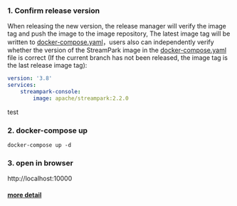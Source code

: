 
### 1. Confirm release version
When releasing the new version, the release manager will verify the image tag and push the image to the image repository,
The latest image tag will be written to [docker-compose.yaml](./docker-compose.yaml)，users also can independently verify whether the version of the StreamPark image in the [docker-compose.yaml](./docker-compose.yaml) file is correct (If the current branch has not been released, the image tag is the last release image tag):

```yaml
version: '3.8'
services:
    streampark-console:
        image: apache/streampark:2.2.0
```
test
### 2. docker-compose up

```shell
docker-compose up -d
```

### 3. open in browser

http://localhost:10000

#### [more detail](https://streampark.apache.org/docs/get-started/docker-deployment)
